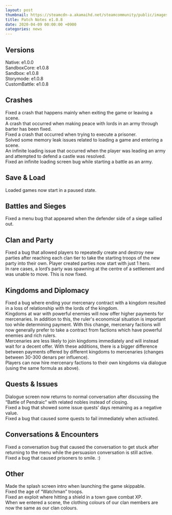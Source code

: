 ```yaml
---
layout: post
thumbnail: https://steamcdn-a.akamaihd.net/steamcommunity/public/images/clans/26623866/a166e54907aca7dc5919a854da6a8f41cd7119cd.png
title: Patch Notes e1.0.8
date: 2020-04-09 00:00:00 +0900
categories: news
---
```


## Versions
Native: e1.0.0  
SandboxCore: e1.0.8  
Sandbox: e1.0.8  
Storymode: e1.0.8  
CustomBattle: e1.0.8  


## Crashes
Fixed a crash that happens mainly when exiting the game or leaving a scene.  
A crash that occurred when making peace with lords in an army through barter has been fixed.  
Fixed a crash that occurred when trying to execute a prisoner.  
Solved some memory leak issues related to loading a game and entering a scene.  
An infinite loading issue that occurred when the player was leading an army and attempted to defend a castle was resolved.  
Fixed an infinite loading screen bug while starting a battle as an army.  

## Save & Load
Loaded games now start in a paused state.  

## Battles and Sieges
Fixed a menu bug that appeared when the defender side of a siege sallied out.  

## Clan and Party
Fixed a bug that allowed players to repeatedly create and destroy new parties after reaching each clan tier to take the starting troops of the new party into their own. Player created parties now start with just 1 hero.  
In rare cases, a lord’s party was spawning at the centre of a settlement and was unable to move. This is now fixed.  

## Kingdoms and Diplomacy
Fixed a bug where ending your mercenary contract with a kingdom resulted in a loss of relationship with the lords of the kingdom.  
Kingdoms at war with powerful enemies will now offer higher payments for mercenaries. In addition to this, the ruler's economical situation is important too while determining payment. With this change, mercenary factions will now generally prefer to take a contract from factions which have powerful enemies and rich rulers.  
Mercenaries are less likely to join kingdoms immediately and will instead wait for a decent offer. With these additions, there is a bigger difference between payments offered by different kingdoms to mercenaries (changes between 30-300 denars per influence).  
Players can now hire mercenary factions to their own kingdoms via dialogue (using the same formula as above).  

## Quests & Issues
Dialogue screen now returns to normal conversation after discussing the “Battle of Pendraic” with related nobles instead of closing.  
Fixed a bug that showed some issue quests’ days remaining as a negative value.  
Fixed a bug that caused some quests to fail immediately when activated.  

## Conversations & Encounters
Fixed a conversation bug that caused the conversation to get stuck after returning to the menu while the persuasion conversation is still active.  
Fixed a bug that caused prisoners to smile. :)  

## Other
Made the splash screen intro when launching the game skippable.  
Fixed the age of “Watchman” troops.  
Fixed an exploit where hitting a shield in a town gave combat XP.  
When we entered a scene, the clothing colours of our clan members are now the same as our clan colours.  

